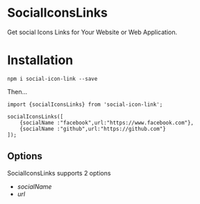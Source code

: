 # SocialIconsLinks

Get social Icons Links for Your Website or Web Application.

# Installation

`npm i social-icon-link --save`

Then...

```
import {socialIconsLinks} from 'social-icon-link';

socialIconsLinks([
    {socialName :"facebook",url:"https://www.facebook.com"},
    {socialName :"github",url:"https://github.com"}
]);
```

## Options

SocialIconsLinks supports 2 options

* *socialName* 
* *url* 